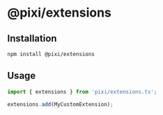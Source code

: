 # @pixi/extensions

## Installation

```bash
npm install @pixi/extensions
```

## Usage

```js
import { extensions } from 'pixi/extensions.ts';

extensions.add(MyCustomExtension);
```